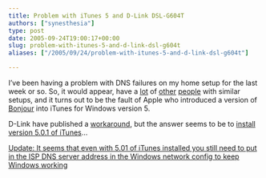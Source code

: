 ```yaml
---
title: Problem with iTunes 5 and D-Link DSL-G604T
authors: ["synesthesia"]
type: post
date: 2005-09-24T19:00:17+00:00
slug: problem-with-itunes-5-and-d-link-dsl-g604t 
aliases: ["/2005/09/24/problem-with-itunes-5-and-d-link-dsl-g604t"]

---
```

I&#8217;ve been having a problem with DNS failures on my home setup for the last week or so. So, it would appear, have a [lot][1] of [other][2] [people][3] with similar setups, and it turns out to be the fault of Apple who introduced a version of [Bonjour][4] into iTunes for Windows version 5.

D-Link have published a [workaround][5], but the answer seems to be to [install version 5.0.1 of iTunes][6]&#8230;

<ins datetime="2005-09-24T22:32:49+00:00">Update: It seems that even with 5.01 of iTunes installed you still need to put in the ISP DNS server address in the Windows network config to keep Windows working</ins>

 [1]: https://www.expansys.fr/forumthread.asp?code=110551&thread=603
 [2]: https://forums.broadbandbuyer.co.uk/forum_posts.asp?TID=3611&get=last
 [3]: https://bbs.adslguide.org.uk/showflat.php?Cat=&Board=dslrouter&Number=2025896&page=0&view=expanded&sb=5&o=0&fpart
 [4]: https://www.apple.com/macosx/features/bonjour/
 [5]: ftp://ftp.dlink.co.uk/dsl_routers_modems/dsl-g604t/DSL-G604T-Setup_For_Itunes_v5.pdf
 [6]: https://www.apple.com/itunes/download/
